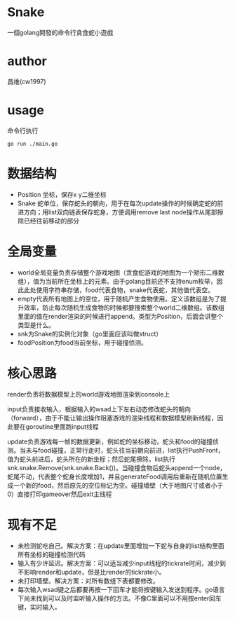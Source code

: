 # Snake
一個golang開發的命令行貪食蛇小遊戲

# author 
昌维(cw1997)

# usage 
命令行执行 

	go run ./main.go

# 数据结构
- Position 坐标，保存x y二维坐标
- Snake 蛇单位，保存蛇头的朝向，用于在每次update操作的时候确定蛇的前进方向；用list双向链表保存蛇身，方便调用remove last node操作从尾部擦除已经往前移动的部分

# 全局变量
- world全局变量负责存储整个游戏地图（贪食蛇游戏的地图为一个矩形二维数组），值为当前所在坐标上的元素。由于golang目前还不支持enum枚举，因此此处使用字符串存储，food代表食物，snake代表蛇，其他值代表空。
- empty代表所有地图上的空位，用于随机产生食物使用。定义该数组是为了提升效率，防止每次随机生成食物的时候都要搜索整个world二维数组。该数组里面的值在render渲染的时候进行append。类型为Position，后面会讲整个类型是什么。
- snk为Snake的实例化对象（go里面应该叫做struct）
- foodPosition为food当前坐标，用于碰撞侦测。

# 核心思路
render负责将数据模型上的world游戏地图渲染到console上

input负责接收输入，根据输入的wsad上下左右动态修改蛇头的朝向（forward），由于不能让输出操作阻塞游戏的渲染线程和数据模型刷新线程，因此要在goroutine里面跑input线程

update负责游戏每一帧的数据更新，例如蛇的坐标移动，蛇头和food的碰撞侦测。当未与food碰撞，正常行走时，蛇头往当前朝向前进，list执行PushFront，值为蛇头前进后，蛇头所在的新坐标；然后蛇尾擦除，list执行snk.snake.Remove(snk.snake.Back())。当碰撞食物后蛇头append一个node，蛇尾不动，代表整个蛇身长度增加1，并且generateFood调用后重新在随机位置生成一个新的food，然后原先的空位标记为空。碰撞墙壁（大于地图尺寸或者小于0）直接打印gameover然后exit主线程

# 现有不足
- 未检测蛇吃自己。解决方案：在update里面增加一下蛇与自身的list结构里面所有坐标的碰撞检测代码
- 输入有少许延迟。解决方案：可以适当减少input线程的tickrate时间，减少到不影响render和update，但是比render的tickrate小。
- 未打印墙壁。解决方案：对所有数组下表都要修改。
- 每次输入wsad键之后都要再按一下回车才能将按键输入发送到程序。go语言下尚未找到可以及时监听输入操作的方法。不像C里面可以不用按enter回车键，实时输入。
